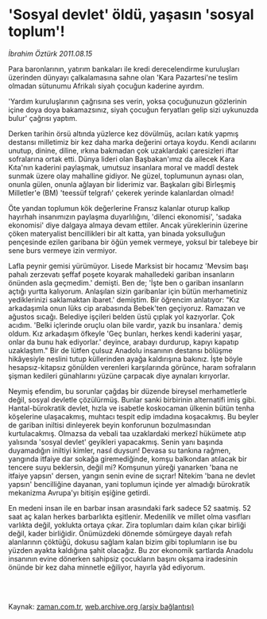# 'Sosyal devlet' öldü, yaşasın 'sosyal toplum'!

*İbrahim Öztürk 2011.08.15*

<td class="columnist-detail">
<p>Para baronlarının, yatırım bankaları ile kredi derecelendirme kuruluşları üzerinden dünyayı çalkalamasına sahne olan 'Kara Pazartesi'ne teslim olmadan sütunumu Afrikalı siyah çocuğun kaderine ayırdım.</p>
<p>
<div id="haberMetinDiv">
<p> 'Yardım kuruluşlarının çağrısına ses verin, yoksa çocuğunuzun gözlerinin içine doya doya bakamazsınız, siyah çocuğun feryatları gelip sizi uykunuzda bulur' çağrısı yaptım.
<p>Derken tarihin örsü altında yüzlerce kez dövülmüş, acıları katık yapmış destansı milletimiz bir kez daha marka değerini ortaya koydu. Kendi acılarını unutup, dinine, diline, ırkına bakmadan çok uzaklardaki çaresizleri iftar sofralarına ortak etti. Dünya lideri olan Başbakan'ımız da ailecek Kara Kıta'nın kaderini paylaşmak, umutsuz insanlara moral ve maddî destek sunmak üzere olay mahalline gidiyor. Ne güzel, toplumunun aynası olan, onunla gülen, onunla ağlayan bir liderimiz var. Başkaları gibi Birleşmiş Milletler'e (BM) 'teessüf telgrafı' çekerek yerinde kalanlardan olmadı!
<p>Öte yandan toplumun kök değerlerine Fransız kalanlar oturup kalkıp hayırhah insanımızın paylaşma duyarlılığını, 'dilenci ekonomisi', 'sadaka ekonomisi' diye dalgaya almaya devam ettiler. Ancak yüreklerinin üzerine çöken materyalist bencillikleri bir alt katta, yan binada yoksulluğun pençesinde ezilen garibana bir öğün yemek vermeye, yoksul bir talebeye bir sene burs vermeye izin vermiyor.
<p>Lafla peynir gemisi yürümüyor. Lisede Marksist bir hocamız 'Mevsim başı pahalı zerzevatı şeffaf poşete koyarak mahalledeki gariban insanların önünden asla geçmedim.' demişti. Ben de; 'İşte ben o gariban insanların açtığı yurtta kalıyorum. Anlaşılan sizin garibanlar için bütün merhametiniz yediklerinizi saklamaktan ibaret.' demiştim. Bir öğrencim anlatıyor: "Kız arkadaşımla onun lüks cip arabasında Bebek'ten geçiyoruz. Ramazan ve ağustos sıcağı. Belediye işçileri belden üstü çıplak yol kazıyorlar. Çok acıdım. 'Belki içlerinde oruçlu olan bile vardır, yazık bu insanlara.' demiş oldum. Kız arkadaşım öfkeyle 'Geç bunları, herkes kendi kaderini yaşar, onlar da bunu hak ediyorlar.' deyince, arabayı durdurup, kapıyı kapatıp uzaklaştım." Bir de lütfen çulsuz Anadolu insanının destansı bölüşme hikâyesiyle neslini tutup küllerinden ayağa kaldırışına bakınız. İşte böyle hesapsız-kitapsız gönülden verenleri karşılarında görünce, haram sofraların şişman kedileri günahlarını yüzüne çarpacak diye aynaları kırıyorlar.
<p>Neymiş efendim, bu sorunlar çağdaş bir düzende bireysel merhametlerle değil, sosyal devletle çözülürmüş. Bunlar sanki birbirinin alternatifi imiş gibi. Hantal-bürokratik devlet, hızla ve isabetle koskocaman ülkenin bütün tenha köşelerine ulaşacakmış, muhtacı tespit edip imdadına koşacakmış. Bu beyler de gariban iniltisi dinleyerek beyin konforunun bozulmasından kurtulacakmış. Olmazsa da vebali taa uzaklardaki merkezî hükümete atıp yalısında 'sosyal devlet' geyikleri yapacakmış. Senin yanı başında duyamadığın iniltiyi kimler, nasıl duysun! Devasa su tankına rağmen, yangında itfaiye dar sokağa giremediğinde, komşu balkondan atılacak bir tencere suyu beklersin, değil mi? Komşunun yüreği yanarken 'bana ne itfaiye yapsın' dersen, yangın senin evine de sıçrar! Nitekim 'bana ne devlet yapsın' bencilliğine dayanan, yani toplumun içinde yer almadığı bürokratik mekanizma Avrupa'yı bitişin eşiğine getirdi.
<p>En medeni insan ile en barbar insan arasındaki fark sadece 52 saatmiş. 52 saat aç kalan herkes barbarlıkta eşitlenir. Medenilik ve millet olma vasıfları varlıkta değil, yoklukta ortaya çıkar. Zira toplumları daim kılan çıkar birliği değil, kader birliğidir. Önümüzdeki dönemde sömürgeye dayalı refah alanlarının çöktüğü, dokusu sağlam kalan bizim gibi toplumların ise bu yüzden ayakta kaldığına şahit olacağız. Bu zor ekonomik şartlarda Anadolu insanının evine dönerken sahipsiz çocukların başını okşama iradesinin önünde bir kez daha minnetle eğiliyor, hayırla yâd ediyorum. </p></p></p></p></p></p></div>
</p>


<p><br>
		 </br></p></td>

Kaynak: [zaman.com.tr](http://zaman.com.tr/yazar.do?yazino=1169186), [web.archive.org (arşiv bağlantısı)](http://web.archive.org/web/20111213110234/http://zaman.com.tr/yazar.do?yazino=1169186)

